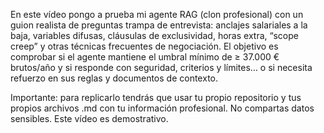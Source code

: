 En este vídeo pongo a prueba mi agente RAG (clon profesional) con un guion realista de preguntas trampa de entrevista: anclajes salariales a la baja, variables difusas, cláusulas de exclusividad, horas extra, “scope creep” y otras técnicas frecuentes de negociación.
El objetivo es comprobar si el agente mantiene el umbral mínimo de ≥ 37.000 € brutos/año y si responde con seguridad, criterios y límites… o si necesita refuerzo en sus reglas y documentos de contexto.

Importante: para replicarlo tendrás que usar tu propio repositorio y tus propios archivos .md con tu información profesional. No compartas datos sensibles. Este vídeo es demostrativo.
